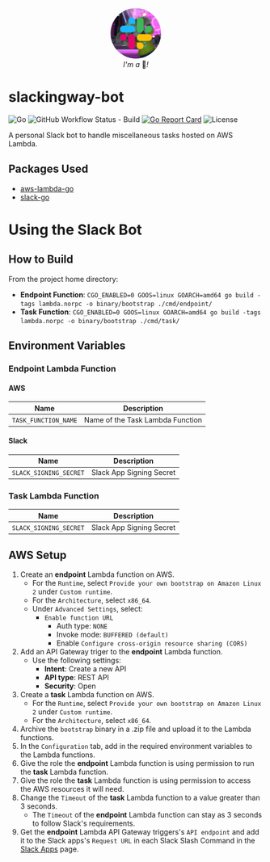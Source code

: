 <p align="center">
  <img width="100" style="border-radius: 50%" src="https://raw.githubusercontent.com/kn-lim/slackingway-bot/main/images/slackingway.png"></img>
  <br>
  <i>I'm a</i> 🤖<i>!</i>
</p>

# slackingway-bot

![Go](https://img.shields.io/github/go-mod/go-version/kn-lim/slackingway-bot)
![GitHub Workflow Status - Build](https://img.shields.io/github/actions/workflow/status/kn-lim/slackingway-bot/build.yaml)
[![Go Report Card](https://goreportcard.com/badge/github.com/kn-lim/slackingway-bot)](https://goreportcard.com/report/github.com/kn-lim/slackingway-bot)
![License](https://img.shields.io/github/license/kn-lim/slackingway-bot)

A personal Slack bot to handle miscellaneous tasks hosted on AWS Lambda.

## Packages Used

- [aws-lambda-go](https://github.com/aws/aws-lambda-go/)
- [slack-go](https://github.com/slack-go/slack)

# Using the Slack Bot

## How to Build

From the project home directory: 

- **Endpoint Function**: `CGO_ENABLED=0 GOOS=linux GOARCH=amd64 go build -tags lambda.norpc -o binary/bootstrap ./cmd/endpoint/`
- **Task Function**: `CGO_ENABLED=0 GOOS=linux GOARCH=amd64 go build -tags lambda.norpc -o binary/bootstrap ./cmd/task/`

## Environment Variables

### Endpoint Lambda Function

#### AWS

| Name | Description |
| - | - |
| `TASK_FUNCTION_NAME` | Name of the Task Lambda Function |

#### Slack

| Name | Description |
| - | - |
| `SLACK_SIGNING_SECRET` | Slack App Signing Secret |

### Task Lambda Function

| Name | Description |
| - | - |
| `SLACK_SIGNING_SECRET` | Slack App Signing Secret |

## AWS Setup

1. Create an **endpoint** Lambda function on AWS. 
    - For the `Runtime`, select `Provide your own bootstrap on Amazon Linux 2` under `Custom runtime`.
    - For the `Architecture`, select `x86_64`.
    - Under `Advanced Settings`, select:
        - `Enable function URL`
          - Auth type: `NONE`
          - Invoke mode: `BUFFERED (default)`
          - Enable `Configure cross-origin resource sharing (CORS)`
2. Add an API Gateway triger to the **endpoint** Lambda function.
    - Use the following settings:
      - **Intent**: Create a new API
      - **API type**: REST API
      - **Security**: Open
3. Create a **task** Lambda function on AWS. 
    - For the `Runtime`, select `Provide your own bootstrap on Amazon Linux 2` under `Custom runtime`.
    - For the `Architecture`, select `x86_64`.
4. Archive the `bootstrap` binary in a .zip file and upload it to the Lambda functions.
5. In the `Configuration` tab, add in the required environment variables to the Lambda functions.
6. Give the role the **endpoint** Lambda function is using permission to run the **task** Lambda function.
7. Give the role the **task** Lambda function is using permission to access the AWS resources it will need.
8. Change the `Timeout` of the **task** Lambda function to a value greater than 3 seconds.
    - The `Timeout` of the **endpoint** Lambda function can stay as 3 seconds to follow Slack's requirements.
9. Get the **endpoint** Lambda API Gateway triggers's `API endpoint` and add it to the Slack apps's `Request URL` in each Slack Slash Command in the [Slack Apps](https://api.slack.com/apps/) page.
